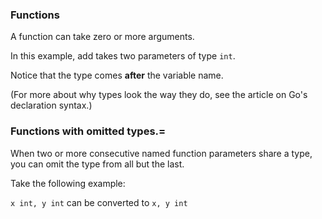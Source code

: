 ### Functions

A function can take zero or more arguments.

In this example, add takes two parameters of type `int`.

Notice that the type comes **after** the variable name.

(For more about why types look the way they do, see the article on Go's declaration syntax.)

### Functions with omitted types.=

When two or more consecutive named function parameters share a type, you can omit the type from all but the last.

Take the following example:

`x int, y int` can be converted to `x, y int`
